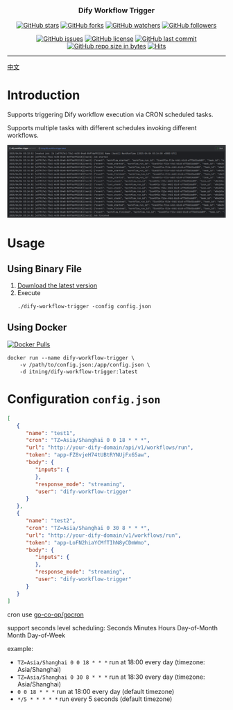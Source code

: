<h3 align="center">Dify Workflow Trigger</h3>
<div align="center">

[![GitHub stars](https://img.shields.io/github/stars/itning/dify-workflow-trigger.svg?style=social&label=Stars)](https://github.com/itning/dify-workflow-trigger/stargazers)
[![GitHub forks](https://img.shields.io/github/forks/itning/dify-workflow-trigger.svg?style=social&label=Fork)](https://github.com/itning/dify-workflow-trigger/network/members)
[![GitHub watchers](https://img.shields.io/github/watchers/itning/dify-workflow-trigger.svg?style=social&label=Watch)](https://github.com/itning/dify-workflow-trigger/watchers)
[![GitHub followers](https://img.shields.io/github/followers/itning.svg?style=social&label=Follow)](https://github.com/itning?tab=followers)


</div>

<div align="center">

[![GitHub issues](https://img.shields.io/github/issues/itning/dify-workflow-trigger.svg)](https://github.com/itning/dify-workflow-trigger/issues)
[![GitHub license](https://img.shields.io/github/license/itning/dify-workflow-trigger.svg)](https://github.com/itning/dify-workflow-trigger/blob/master/LICENSE)
[![GitHub last commit](https://img.shields.io/github/last-commit/itning/dify-workflow-trigger.svg)](https://github.com/itning/dify-workflow-trigger/commits)
[![GitHub repo size in bytes](https://img.shields.io/github/repo-size/itning/dify-workflow-trigger.svg)](https://github.com/itning/dify-workflow-trigger)
[![Hits](https://hitcount.itning.com?u=itning&r=dify-workflow-trigger)](https://github.com/itning/hit-count)

</div>

---

[中文](https://github.com/itning/dify-workflow-trigger/blob/main/README-CN.md)

# Introduction

Supports triggering Dify workflow execution via CRON scheduled tasks.

Supports multiple tasks with different schedules invoking different workflows.

![preview](./pic/preview.png)

# Usage

## Using Binary File

1. [Download the latest version](https://github.com/itning/dify-workflow-trigger/releases)
2. Execute
    ```shell
    ./dify-workflow-trigger -config config.json
    ```

## Using Docker

[![Docker Pulls](https://img.shields.io/docker/pulls/itning/dify-workflow-trigger.svg?style=flat&label=pulls&logo=docker)](https://hub.docker.com/r/itning/dify-workflow-trigger/tags?page=1&ordering=last_updated)

```shell
docker run --name dify-workflow-trigger \
    -v /path/to/config.json:/app/config.json \
    -d itning/dify-workflow-trigger:latest
```

# Configuration `config.json`

```json
[
   {
      "name": "test1",
      "cron": "TZ=Asia/Shanghai 0 0 18 * * *",
      "url": "http://your-dify-domain/api/v1/workflows/run",
      "token": "app-FZ8vjeH74tUBtRYNUjFx65aw",
      "body": {
         "inputs": {
         },
         "response_mode": "streaming",
         "user": "dify-workflow-trigger"
      }
   },
   {
      "name": "test2",
      "cron": "TZ=Asia/Shanghai 0 30 8 * * *",
      "url": "http://your-dify-domain/v1/workflows/run",
      "token": "app-LoFN2hiaYCMfTIhN8yCDmWmo",
      "body": {
         "inputs": {
         },
         "response_mode": "streaming",
         "user": "dify-workflow-trigger"
      }
   }
]
```
cron use [go-co-op/gocron](https://pkg.go.dev/github.com/go-co-op/gocron/v2#CronJob) 

support seconds level scheduling: Seconds Minutes Hours Day-of-Month Month Day-of-Week

example:
- `TZ=Asia/Shanghai 0 0 18 * * *` run at 18:00 every day (timezone: Asia/Shanghai)
- `TZ=Asia/Shanghai 0 30 8 * * *` run at 18:30 every day (timezone: Asia/Shanghai)
- `0 0 18 * * *` run at 18:00 every day (default timezone)
- `*/5 * * * * *` run every 5 seconds (default timezone)